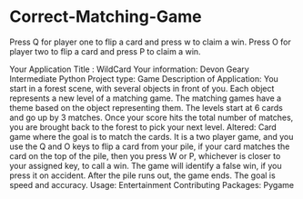 # Correct-Matching-Game
Press Q for player one to flip a card and press w to claim a win. Press O for player two to flip a card and press P to claim a win.


Your Application Title : WildCard 
Your information: Devon Geary Intermediate Python 
Project type: Game 
Description of Application: You start in a forest scene, with several objects in front of you. 
Each object represents a new level of a matching game. The matching games have a theme based on 
the object representing them. The levels start at 6 cards and go up by 3 matches. Once your score 
hits the total number of matches, you are brought back to the forest to pick your next level.
Altered: Card game where the goal is to match the cards. It is a two player game, and you use 
the Q and O keys to flip a card from your pile, if your card matches the card on the top of the pile, 
then you press W or P, whichever is closer to your assigned key, to call a win. The game will identify 
a false win, if you press it on accident. After the pile runs out, the game ends. The goal is speed and 
accuracy. 
Usage: Entertainment
Contributing Packages: Pygame
